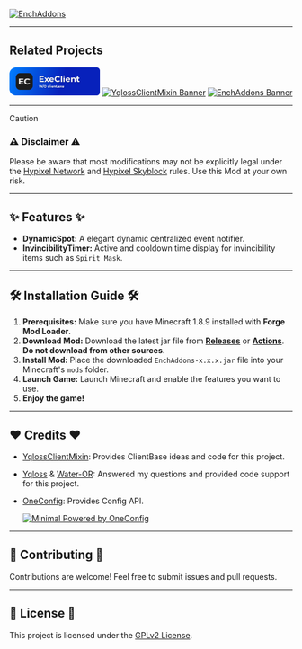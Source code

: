[![EnchAddons](https://socialify.git.ci/boopwdn/EnchAddons/image?description=1&font=Raleway&forks=1&issues=1&logo=https%3A%2F%2Fraw.githubusercontent.com%2Fboopwdn%2FEnchAddons%2Frefs%2Fheads%2Fmain%2Fsrc%2Fmain%2Fresources%2Fassets%2Fenchaddons%2Fimages%2Flogo.svg&name=1&owner=1&pattern=Plus&pulls=1&stargazers=1&theme=Auto)](https://github.com/boopwdn/EnchAddons)

---

## Related Projects

<div>
  <p align="center">
    <a href="https://github.com/boopwdn/ExeClient/"><img src="https://raw.githubusercontent.com/boopwdn/ExeClient/refs/heads/main/pictures/banner.png" alt="ExeClient Banner" width="32%"></a>
    <a href="https://github.com/boopwdn/YqlossClientMixin/"><img src="https://raw.githubusercontent.com/boopwdn/YqlossClientMixin/refs/heads/master/banner.png" alt="YqlossClientMixin Banner" width="32%"></a>
    <a href="https://github.com/boopwdn/EnchAddons/"><img src="https://raw.githubusercontent.com/boopwdn/EnchAddons/refs/heads/main/banner.png" alt="EnchAddons Banner" width="32%"></a>
  </p>
</div>

---

> [!CAUTION]
> ### ⚠️ **Disclaimer** ⚠️
>
> Please be aware that most modifications may not be explicitly legal under the [Hypixel Network](https://support.hypixel.net/hc/en-us/articles/4427624493330-Hypixel-Server-Rules) and [Hypixel Skyblock](https://support.hypixel.net/hc/en-us/articles/4508088842898-Hypixel-SkyBlock-Rules) rules.  Use this Mod at your own risk.

---

## ✨ **Features** ✨

*   **DynamicSpot:** A elegant dynamic centralized event notifier.
*   **InvincibilityTimer:** Active and cooldown time display for invincibility items such as `Spirit Mask`.

---

## 🛠️ Installation Guide 🛠️

1.  **Prerequisites:** Make sure you have Minecraft 1.8.9 installed with **Forge Mod Loader**.
2.  **Download Mod:** Download the latest jar file from [**Releases**](https://github.com/boopwdn/EnchAddons/releases) or [**Actions**](https://github.com/boopwdn/EnchAddons/actions). **Do not download from other sources.**
3.  **Install Mod:** Place the downloaded `EnchAddons-x.x.x.jar` file into your Minecraft's `mods` folder.
4.  **Launch Game:** Launch Minecraft and enable the features you want to use.
5.  **Enjoy the game!**

---

## ❤️ Credits ❤️

*   [YqlossClientMixin](https://github.com/boopwdn/YqlossClientMixin): Provides ClientBase ideas and code for this project.
*   [Yqloss](https://github.com/Yqloss) & [Water-OR](https://github.com/Water-OR): Answered my questions and provided code support for this project.
*   [OneConfig](https://polyfrost.org/projects/oneconfig/): Provides Config API.

    [![Minimal Powered by OneConfig](https://polyfrost.org/media/branding/badges/badge_3.svg)](https://polyfrost.org/projects/oneconfig/)

---

## 🤝 Contributing 🤝

Contributions are welcome! Feel free to submit issues and pull requests.

---

## 📄 License 📄

This project is licensed under the [GPLv2 License](LICENSE).

